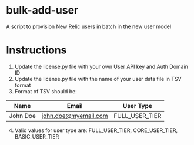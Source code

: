 # bulk-add-user
A script to provision New Relic users in batch in the new user model
# Instructions
1. Update the license.py file with your own User API key and Auth Domain ID
2. Update the license.py file with the name of your user data file in TSV format
3. Format of TSV should be:

| Name     	| Email                	| User Type      	|
|----------	|----------------------	|----------------	|
| John Doe 	| john.doe@myemail.com 	| FULL_USER_TIER 	|

4. Valid values for user type are: FULL_USER_TIER, CORE_USER_TIER, BASIC_USER_TIER
